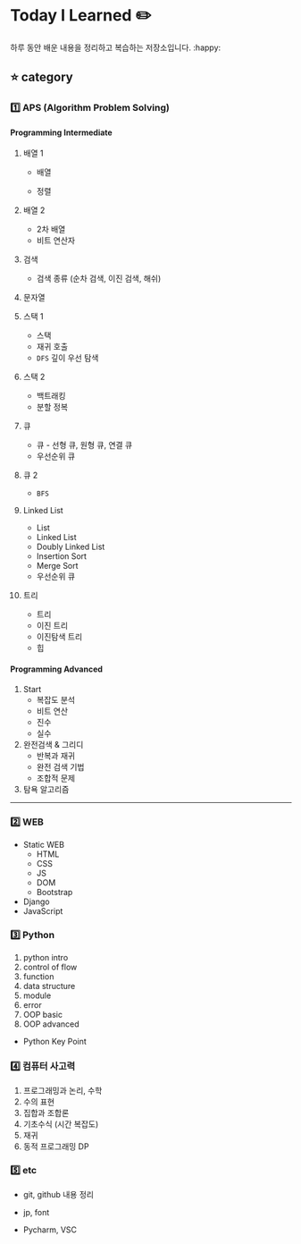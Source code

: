 # Today I Learned :pencil2:

하루 동안 배운 내용을 정리하고 복습하는 저장소입니다.​ :happy:



## :star: category 

### :one: APS (Algorithm Problem Solving)

#### Programming Intermediate

1. 배열 1

   - 배열

   - 정렬

2. 배열 2

   - 2차 배열
   - 비트 연산자

3. 검색

   - 검색 종류 (순차 검색, 이진 검색, 해쉬)

4. 문자열

5. 스택 1

   - 스택
   - 재귀 호출
   - `DFS` 깊이 우선 탐색

6. 스택 2

   - 백트래킹
   - 분할 정복

7. 큐

   - 큐 - 선형 큐, 원형 큐, 연결 큐
   - 우선순위 큐

8. 큐 2

   - `BFS`

9. Linked List

   - List
   - Linked List
   - Doubly Linked List
   - Insertion Sort
   - Merge Sort
   - 우선순위 큐

10. 트리

    - 트리
    - 이진 트리
    - 이진탐색 트리
    - 힙

#### Programming Advanced

1. Start
   - 복잡도 분석
   - 비트 연산
   - 진수
   - 실수
2. 완전검색 & 그리디
   - 반복과 재귀
   - 완전 검색 기법
   - 조합적 문제
3. 탐욕 알고리즘

---

### :two: WEB

- Static WEB
  - HTML
  - CSS
  - JS
  - DOM
  - Bootstrap
- Django
- JavaScript

### :three: Python

1. python intro
2. control of flow
3. function
4. data structure
5. module
6. error
7. OOP basic
8. OOP advanced

- Python Key Point

### :four: 컴퓨터 사고력 

1. 프로그래밍과 논리, 수학
2. 수의 표현
3. 집합과 조합론
4. 기초수식 (시간 복잡도)
5. 재귀
6. 동적 프로그래밍 DP

### :five: etc

- git, github 내용 정리

- jp, font

- Pycharm, VSC

  